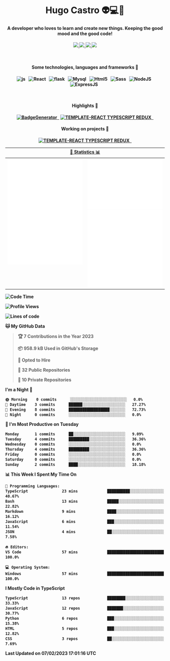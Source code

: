 <h1 align="center">Hugo Castro 👽💻🌌</h1>
<h4 align="center">A developer who loves to learn and create new things. Keeping the good mood and the good code!<h4/>
<p align="center">
		<a href="https://stackoverflow.com/users/11444549/hugo">
		<img src="https://img.shields.io/badge/-Stackoverflow-79db75?style=for-the-badge&logo=Stackoverflow&logoColor=white" />
	</a>
		<a href="https://api.whatsapp.com/send?phone=5532988940411text=Oii, vim pelo github!">
		<img src="https://img.shields.io/badge/WHATSAPP-79db75.svg?&style=for-the-badge&logo=whatsapp&logoColor=white" />
	</a>
		<a href="mailto:hugocastrohc@outlook.com">
		<img src="https://img.shields.io/badge/email-79db75.svg?&style=for-the-badge&logo=protonmail&logoColor=white" />
	<a href="https://open.spotify.com/user/22uat6ppbmvcvyia5me7tdmci">
		<img src="https://img.shields.io/badge/spotify-79db75.svg?&style=for-the-badge&logo=spotify&logoColor=white" />
	</a>
</p>

<br>

<h4 align="center"> Some technologies, languages and frameworks 🚀<h4/>
<p align="center">
	<img src="https://img.shields.io/badge/javascript-79db75.svg?&style=for-the-badge&logo=javascript&logoColor=white" alt="js" />&nbsp;&nbsp;
	<img src="https://img.shields.io/badge/-React-79db75?style=for-the-badge&logo=react&logoColor=white" alt="React" />&nbsp;&nbsp;
	<img src="https://img.shields.io/badge/flask-79db75.svg?&style=for-the-badge&logo=flask&logoColor=white" alt="flask" />&nbsp;&nbsp;
	<img src="https://img.shields.io/badge/mysql-79db75.svg?style=for-the-badge&logo=mysql&logoColor=white" alt="Mysql" />&nbsp;&nbsp;
	<img src="https://img.shields.io/badge/html5-79db75.svg?style=for-the-badge&logo=html5&logoColor=white" alt="Html5" />&nbsp;&nbsp;
	<img src="https://img.shields.io/badge/sass-79db75.svg?style=for-the-badge&logo=sass&logoColor=white" alt="Sass" />&nbsp;&nbsp;
	<img src="https://img.shields.io/badge/node.js-79db75.svg?style=for-the-badge&" alt="NodeJS" />&nbsp;&nbsp;
	<img src="https://img.shields.io/badge/express.js-79db75.svg?style=for-the-badge&" alt="ExpressJS" />&nbsp;&nbsp;
	

</p>

<br>
<h4 align="center"> Highlights 🔆<h4/>
<p align="center">
	  <a text-decoration="none" href="https://pypi.org/project/BadgeGenerator"><img src="https://img.shields.io/badge/BadgeGenerator-79db75.svg?style=for-the-badge&logo=pythonfor-the-badge&logo=django" alt="BadgeGenerator" />&nbsp;&nbsp;<a/>
	<a text-decoration="none" href="https://www.npmjs.com/package/cra-template-typescript-redux-react"><img src="https://img.shields.io/badge/template%20React%20typescript%20redux-79db75.svg?style=for-the-badge" alt="TEMPLATE-REACT TYPESCRIPT REDUX" />&nbsp;&nbsp;<a/>
</p>
<h4 align="center"> Working on projects 🔨<h4/>
	
<p align="center">
		<a text-decoration="none" href="https://www.npmjs.com/package/cra-template-typescript-redux-react"><img src="https://img.shields.io/badge/template%20React%20typescript%20redux-79db75.svg?style=for-the-badge" alt="TEMPLATE-REACT TYPESCRIPT REDUX" />&nbsp;&nbsp;<a/>
</p>

<table>
	<tr>
	    <th colspan="2" align="center">
	      <a href="" >🧩 Statistics 📊 </a>
	    </th>
	</tr>
	<tr>
	    <th valign="top" width="600"><img src="https://github.com/HugoCastroBR/HugoCastroBR/blob/master/Isometric.svg"  /></th>
	    <th width="600"><img src="https://github.com/HugoCastroBR/HugoCastroBR/blob/master/metrics.plugin.habits.svg"  />
		<img src="https://github.com/HugoCastroBR/HugoCastroBR/blob/master/metrics.plugin.activity.svg"  />
	    </th>
  	</tr>
	
<table/>

<!--START_SECTION:waka-->
![Code Time](http://img.shields.io/badge/Code%20Time-745%20hrs%2048%20mins-blue)

![Profile Views](http://img.shields.io/badge/Profile%20Views-7-blue)

![Lines of code](https://img.shields.io/badge/From%20Hello%20World%20I%27ve%20Written-438%20Thousand%20lines%20of%20code-blue)

**🐱 My GitHub Data** 

> 🏆 7 Contributions in the Year 2023
 > 
> 📦 958.9 kB Used in GitHub's Storage 
 > 
> 💼 Opted to Hire
 > 
> 📜 32 Public Repositories 
 > 
> 🔑 10 Private Repositories  
 > 
**I'm a Night 🦉** 

```text
🌞 Morning    0 commits      ░░░░░░░░░░░░░░░░░░░░░░░░░   0.0% 
🌆 Daytime    3 commits      ██████░░░░░░░░░░░░░░░░░░░   27.27% 
🌃 Evening    8 commits      ██████████████████░░░░░░░   72.73% 
🌙 Night      0 commits      ░░░░░░░░░░░░░░░░░░░░░░░░░   0.0%

```
📅 **I'm Most Productive on Tuesday** 

```text
Monday       1 commits      ██░░░░░░░░░░░░░░░░░░░░░░░   9.09% 
Tuesday      4 commits      █████████░░░░░░░░░░░░░░░░   36.36% 
Wednesday    0 commits      ░░░░░░░░░░░░░░░░░░░░░░░░░   0.0% 
Thursday     4 commits      █████████░░░░░░░░░░░░░░░░   36.36% 
Friday       0 commits      ░░░░░░░░░░░░░░░░░░░░░░░░░   0.0% 
Saturday     0 commits      ░░░░░░░░░░░░░░░░░░░░░░░░░   0.0% 
Sunday       2 commits      ████░░░░░░░░░░░░░░░░░░░░░   18.18%

```


📊 **This Week I Spent My Time On** 

```text
💬 Programming Languages: 
TypeScript               23 mins             ██████████░░░░░░░░░░░░░░░   40.67% 
Bash                     13 mins             █████░░░░░░░░░░░░░░░░░░░░   22.82% 
Markdown                 9 mins              ████░░░░░░░░░░░░░░░░░░░░░   16.12% 
JavaScript               6 mins              ███░░░░░░░░░░░░░░░░░░░░░░   11.54% 
JSON                     4 mins              ██░░░░░░░░░░░░░░░░░░░░░░░   7.58%

🔥 Editors: 
VS Code                  57 mins             █████████████████████████   100.0%

💻 Operating System: 
Windows                  57 mins             █████████████████████████   100.0%

```

**I Mostly Code in TypeScript** 

```text
TypeScript               13 repos            ████████░░░░░░░░░░░░░░░░░   33.33% 
JavaScript               12 repos            ███████░░░░░░░░░░░░░░░░░░   30.77% 
Python                   6 repos             ███░░░░░░░░░░░░░░░░░░░░░░   15.38% 
HTML                     5 repos             ███░░░░░░░░░░░░░░░░░░░░░░   12.82% 
CSS                      3 repos             ██░░░░░░░░░░░░░░░░░░░░░░░   7.69%

```



 Last Updated on 07/02/2023 17:01:16 UTC
<!--END_SECTION:waka-->


